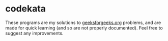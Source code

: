 # codekata

These programs are my solutions to <a href="http://geeksforgeeks.org">geeksforgeeks.org</a> problems, and are made for quick learning (and so are not properly documented).
Feel free to suggest any improvements.
